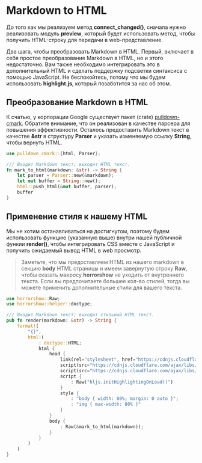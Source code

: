 # Markdown to HTML

До того как мы реализуем метод **connect_changed()**, сначала нужно
реализовать модуль **preview**,  который будет использовать метод, чтобы получить
HTML-строку для передачи в web-представление.

Два шага, чтобы преобразовать Markdown в HTML. Первый, включает в себя простое преобразование Markdown в HTML, но и этого недостаточно.
Вам также необходимо интегрировать это в дополнительный HTML и сделать поддержку
подсветки синтаксиса с помощью JavaScript. Не беспокойтесь, потому что мы будем использовать **highlight.js**, который позаботится за нас об этом.

## Преобразование Markdown в HTML

К счатью, у корпорации Google существует пакет (crate)
[pulldown-cmark](https://github.com/google/pulldown-cmark). Обратите внимание, что
он реализован в качестве парсера для повышения эффективности. Осталось предоставить Markdown текст в качестве **&str** в структуру **Parser** и указать изменяемую ссылку **String**, чтобы вернуть HTML.

```rust
use pulldown_cmark::{html, Parser};

/// Входит Markdown текст; выходит HTML текст.
fn mark_to_html(markdown: &str) -> String {
    let parser = Parser::new(&markdown);
    let mut buffer = String::new();
    html::push_html(&mut buffer, parser);
    buffer
}
```

## Применение стиля к нашему HTML

Мы не хотим останавливаться на достигнутом, поэтому будем использовать функцию (указанную выше) внутри нашей публичной функии **render()**, чтобы интегрировать CSS вместе с JavaScript и получить ожидаемый вывод HTML в web просмотр.

> Заметьте, что мы предоставляем HTML из нашего markdown в секцию **body**
> HTML страницы и имеем завернутую строку **Raw**, чтобы сказать
> макросу **horrorshow** не уходить от внутреннего текста. Если вы предпочитаете
> большее кол-во стилей, тогда вы можете применить дополнительные стили для
> вашего текста.

```rust
use horrorshow::Raw;
use horrorshow::helper::doctype;

/// Входит Markdown текст; выходит стильный HTML текст.
pub fn render(markdown: &str) -> String {
    format!(
        "{}",
        html!(
            : doctype::HTML;
            html {
                head {
                    link(rel="stylesheet", href="https://cdnjs.cloudflare.com/ajax/libs/highlight.js/9.12.0/styles/github.min.css") {}
                    script(src="https://cdnjs.cloudflare.com/ajax/libs/highlight.js/9.12.0/highlight.min.js") {}
                    script(src="https://cdnjs.cloudflare.com/ajax/libs/highlight.js/9.12.0/languages/rust.min.js") {}
                    script {
                        : Raw("hljs.initHighlightingOnLoad()")
                    }
                    style {
                        : "body { width: 80%; margin: 0 auto }";
                        : "img { max-width: 80% }"
                    }
                }
                body {
                    : Raw(&mark_to_html(markdown));
                }
            }
        )
    )
}
```